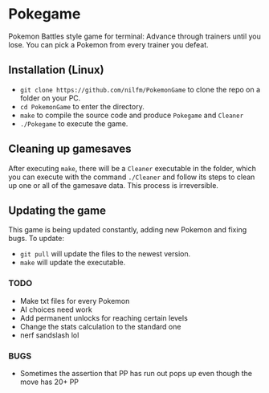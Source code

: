 # Pokegame

Pokemon Battles style game for terminal: Advance through trainers until you lose. You can pick a Pokemon from every trainer you defeat.

## Installation (Linux)

+ `git clone https://github.com/nilfm/PokemonGame` to clone the repo on a folder on your PC.  
+ `cd PokemonGame` to enter the directory.
+ `make` to compile the source code and produce `Pokegame` and `Cleaner`
+ `./Pokegame` to execute the game.  

## Cleaning up gamesaves

After executing `make`, there will be a `Cleaner` executable in the folder, which you can execute with the command `./Cleaner` and follow its steps to clean up one or all of the gamesave data. This process is irreversible.

## Updating the game

This game is being updated constantly, adding new Pokemon and fixing bugs. To update:  
+ `git pull` will update the files to the newest version.  
+ `make` will update the executable.  

### TODO

+ Make txt files for every Pokemon  
+ AI choices need work
+ Add permanent unlocks for reaching certain levels
+ Change the stats calculation to the standard one
+ nerf sandslash lol 

### BUGS

+ Sometimes the assertion that PP has run out pops up even though the move has 20+ PP
